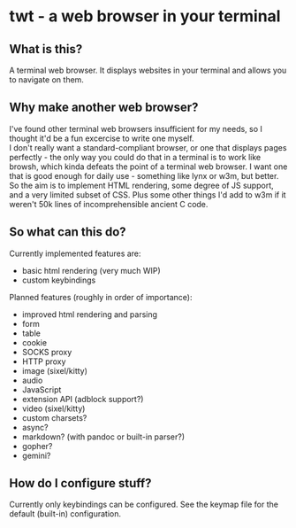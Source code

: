 # twt - a web browser in your terminal

## What is this?
A terminal web browser. It displays websites in your terminal and allows you to navigate on them.

## Why make another web browser?
I've found other terminal web browsers insufficient for my needs, so I thought it'd be a fun excercise to write one myself.  
I don't really want a standard-compliant browser, or one that displays pages perfectly - the only way you could do that in a terminal is to work like browsh, which kinda defeats the point of a terminal web browser. I want one that is good enough for daily use - something like lynx or w3m, but better.  
So the aim is to implement HTML rendering, some degree of JS support, and a very limited subset of CSS. Plus some other things I'd add to w3m if it weren't 50k lines of incomprehensible ancient C code.

## So what can this do?
Currently implemented features are:

* basic html rendering (very much WIP)
* custom keybindings

Planned features (roughly in order of importance):

* improved html rendering and parsing
* form
* table
* cookie
* SOCKS proxy
* HTTP proxy
* image (sixel/kitty)
* audio
* JavaScript
* extension API (adblock support?)
* video (sixel/kitty)
* custom charsets?
* async?
* markdown? (with pandoc or built-in parser?)
* gopher?
* gemini?

## How do I configure stuff?
Currently only keybindings can be configured. See the keymap file for the default (built-in) configuration.
